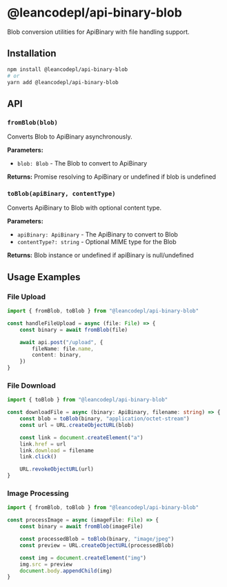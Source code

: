 # @leancodepl/api-binary-blob

Blob conversion utilities for ApiBinary with file handling support.

## Installation

```bash
npm install @leancodepl/api-binary-blob
# or
yarn add @leancodepl/api-binary-blob
```

## API

### `fromBlob(blob)`

Converts Blob to ApiBinary asynchronously.

**Parameters:**

- `blob: Blob` - The Blob to convert to ApiBinary

**Returns:** Promise resolving to ApiBinary or undefined if blob is undefined

### `toBlob(apiBinary, contentType)`

Converts ApiBinary to Blob with optional content type.

**Parameters:**

- `apiBinary: ApiBinary` - The ApiBinary to convert to Blob
- `contentType?: string` - Optional MIME type for the Blob

**Returns:** Blob instance or undefined if apiBinary is null/undefined

## Usage Examples

### File Upload

```typescript
import { fromBlob, toBlob } from "@leancodepl/api-binary-blob"

const handleFileUpload = async (file: File) => {
    const binary = await fromBlob(file)

    await api.post("/upload", {
        fileName: file.name,
        content: binary,
    })
}
```

### File Download

```typescript
import { toBlob } from "@leancodepl/api-binary-blob"

const downloadFile = async (binary: ApiBinary, filename: string) => {
    const blob = toBlob(binary, "application/octet-stream")
    const url = URL.createObjectURL(blob)

    const link = document.createElement("a")
    link.href = url
    link.download = filename
    link.click()

    URL.revokeObjectURL(url)
}
```

### Image Processing

```typescript
import { fromBlob, toBlob } from "@leancodepl/api-binary-blob"

const processImage = async (imageFile: File) => {
    const binary = await fromBlob(imageFile)

    const processedBlob = toBlob(binary, "image/jpeg")
    const preview = URL.createObjectURL(processedBlob)

    const img = document.createElement("img")
    img.src = preview
    document.body.appendChild(img)
}
```
